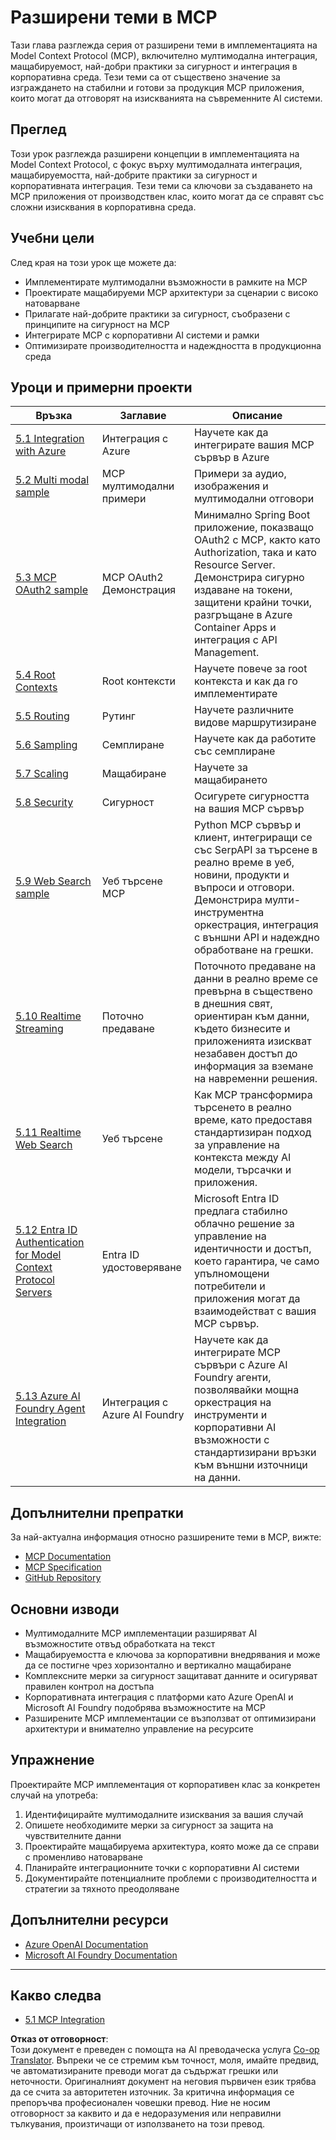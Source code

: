 <!--
CO_OP_TRANSLATOR_METADATA:
{
  "original_hash": "1949cb32394aeb1bdec8870f309005a3",
  "translation_date": "2025-07-17T11:27:40+00:00",
  "source_file": "05-AdvancedTopics/README.md",
  "language_code": "bg"
}
-->
# Разширени теми в MCP

Тази глава разглежда серия от разширени теми в имплементацията на Model Context Protocol (MCP), включително мултимодална интеграция, мащабируемост, най-добри практики за сигурност и интеграция в корпоративна среда. Тези теми са от съществено значение за изграждането на стабилни и готови за продукция MCP приложения, които могат да отговорят на изискванията на съвременните AI системи.

## Преглед

Този урок разглежда разширени концепции в имплементацията на Model Context Protocol, с фокус върху мултимодалната интеграция, мащабируемостта, най-добрите практики за сигурност и корпоративната интеграция. Тези теми са ключови за създаването на MCP приложения от производствен клас, които могат да се справят със сложни изисквания в корпоративна среда.

## Учебни цели

След края на този урок ще можете да:

- Имплементирате мултимодални възможности в рамките на MCP
- Проектирате мащабируеми MCP архитектури за сценарии с високо натоварване
- Прилагате най-добрите практики за сигурност, съобразени с принципите на сигурност на MCP
- Интегрирате MCP с корпоративни AI системи и рамки
- Оптимизирате производителността и надеждността в продукционна среда

## Уроци и примерни проекти

| Връзка | Заглавие | Описание |
|--------|----------|----------|
| [5.1 Integration with Azure](./mcp-integration/README.md) | Интеграция с Azure | Научете как да интегрирате вашия MCP сървър в Azure |
| [5.2 Multi modal sample](./mcp-multi-modality/README.md) | MCP мултимодални примери | Примери за аудио, изображения и мултимодални отговори |
| [5.3 MCP OAuth2 sample](../../../05-AdvancedTopics/mcp-oauth2-demo) | MCP OAuth2 Демонстрация | Минимално Spring Boot приложение, показващо OAuth2 с MCP, както като Authorization, така и като Resource Server. Демонстрира сигурно издаване на токени, защитени крайни точки, разгръщане в Azure Container Apps и интеграция с API Management. |
| [5.4 Root Contexts](./mcp-root-contexts/README.md) | Root контексти | Научете повече за root контекста и как да го имплементирате |
| [5.5 Routing](./mcp-routing/README.md) | Рутинг | Научете различните видове маршрутизиране |
| [5.6 Sampling](./mcp-sampling/README.md) | Семплиране | Научете как да работите със семплиране |
| [5.7 Scaling](./mcp-scaling/README.md) | Мащабиране | Научете за мащабирането |
| [5.8 Security](./mcp-security/README.md) | Сигурност | Осигурете сигурността на вашия MCP сървър |
| [5.9 Web Search sample](./web-search-mcp/README.md) | Уеб търсене MCP | Python MCP сървър и клиент, интегриращи се със SerpAPI за търсене в реално време в уеб, новини, продукти и въпроси и отговори. Демонстрира мулти-инструментна оркестрация, интеграция с външни API и надеждно обработване на грешки. |
| [5.10 Realtime Streaming](./mcp-realtimestreaming/README.md) | Поточно предаване | Поточното предаване на данни в реално време се превърна в съществено в днешния свят, ориентиран към данни, където бизнесите и приложенията изискват незабавен достъп до информация за вземане на навременни решения. |
| [5.11 Realtime Web Search](./mcp-realtimesearch/README.md) | Уеб търсене | Как MCP трансформира търсенето в реално време, като предоставя стандартизиран подход за управление на контекста между AI модели, търсачки и приложения. |
| [5.12 Entra ID Authentication for Model Context Protocol Servers](./mcp-security-entra/README.md) | Entra ID удостоверяване | Microsoft Entra ID предлага стабилно облачно решение за управление на идентичности и достъп, което гарантира, че само упълномощени потребители и приложения могат да взаимодействат с вашия MCP сървър. |
| [5.13 Azure AI Foundry Agent Integration](./mcp-foundry-agent-integration/README.md) | Интеграция с Azure AI Foundry | Научете как да интегрирате MCP сървъри с Azure AI Foundry агенти, позволявайки мощна оркестрация на инструменти и корпоративни AI възможности с стандартизирани връзки към външни източници на данни. |

## Допълнителни препратки

За най-актуална информация относно разширените теми в MCP, вижте:
- [MCP Documentation](https://modelcontextprotocol.io/)
- [MCP Specification](https://spec.modelcontextprotocol.io/)
- [GitHub Repository](https://github.com/modelcontextprotocol)

## Основни изводи

- Мултимодалните MCP имплементации разширяват AI възможностите отвъд обработката на текст
- Мащабируемостта е ключова за корпоративни внедрявания и може да се постигне чрез хоризонтално и вертикално мащабиране
- Комплексните мерки за сигурност защитават данните и осигуряват правилен контрол на достъпа
- Корпоративната интеграция с платформи като Azure OpenAI и Microsoft AI Foundry подобрява възможностите на MCP
- Разширените MCP имплементации се възползват от оптимизирани архитектури и внимателно управление на ресурсите

## Упражнение

Проектирайте MCP имплементация от корпоративен клас за конкретен случай на употреба:

1. Идентифицирайте мултимодалните изисквания за вашия случай
2. Опишете необходимите мерки за сигурност за защита на чувствителните данни
3. Проектирайте мащабируема архитектура, която може да се справи с променливо натоварване
4. Планирайте интеграционните точки с корпоративни AI системи
5. Документирайте потенциалните проблеми с производителността и стратегии за тяхното преодоляване

## Допълнителни ресурси

- [Azure OpenAI Documentation](https://learn.microsoft.com/en-us/azure/ai-services/openai/)
- [Microsoft AI Foundry Documentation](https://learn.microsoft.com/en-us/ai-services/)

---

## Какво следва

- [5.1 MCP Integration](./mcp-integration/README.md)

**Отказ от отговорност**:  
Този документ е преведен с помощта на AI преводаческа услуга [Co-op Translator](https://github.com/Azure/co-op-translator). Въпреки че се стремим към точност, моля, имайте предвид, че автоматизираните преводи могат да съдържат грешки или неточности. Оригиналният документ на неговия първичен език трябва да се счита за авторитетен източник. За критична информация се препоръчва професионален човешки превод. Ние не носим отговорност за каквито и да е недоразумения или неправилни тълкувания, произтичащи от използването на този превод.